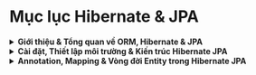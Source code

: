 # Mục lục Hibernate & JPA

<details>
<summary><strong>Giới thiệu & Tổng quan về ORM, Hibernate & JPA</strong></summary>

-   [ORM là gì? (Object-Relational Mapping) – Khái niệm, ưu nhược điểm, các ORM phổ biến](./ORM.md)
-   [Giới thiệu Hibernate – Khái niệm, ưu điểm, so sánh với JDBC](./introduce.md)
-   [Java Persistence API (JPA) – Khái niệm, kiến trúc, quan hệ với Hibernate](./jpa.md)

</details>

<details>
<summary><strong>Cài đặt, Thiết lập môi trường & Kiến trúc Hibernate JPA</strong></summary>

-   [Cài đặt Hibernate JPA – Hướng dẫn cấu hình Maven, persistence.xml](./installation.md)
-   [Kiến trúc Hibernate JPA – Thành phần, luồng xử lý, mapping](./architecture.md)

</details>

<details>
<summary><strong>Annotation, Mapping & Vòng đời Entity trong Hibernate JPA</strong></summary>

-   [Annotation trong Hibernate JPA – Các annotation phổ biến, ví dụ sử dụng](./annotations.md)
-   [Vòng đời Entity – Trạng thái, quản lý lifecycle, ví dụ minh họa](./life_cycle.md)

</details>
